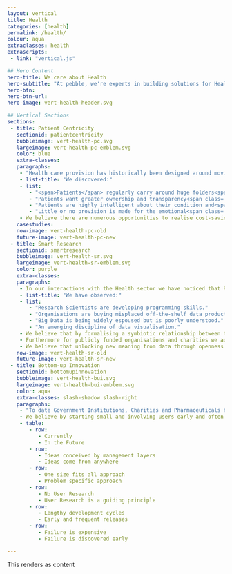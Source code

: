 ```yaml
---
layout: vertical
title: Health
categories: [health]
permalink: /health/
colour: aqua
extraclasses: health
extrascripts:
 - link: "vertical.js"

## Hero Content
hero-title: We care about Health
hero-subtitle: "At pebble, we're experts in building solutions for Health. We believe there's an exciting digital transformation on the horizon, being driven by three main themes:"
hero-btn:
hero-btn-url:
hero-image: vert-health-header.svg

## Vertical Sections
sections:
 - title: Patient Centricity
   sectionid: patientcentricity
   bubbleimage: vert-health-pc.svg
   largeimage: vert-health-pc-emblem.svg
   color: blue
   extra-classes:
   paragraphs:
    - "Health care provision has historically been designed around moving patients through a system as efficiently as possible.<br /><br />In our primary research with cancer patients we discovered that this top-down approach is not working efficiently for the very people it is meant to serve."
    - list-title: "We discovered:"
    - list:
       - "<span>Patients</span> regularly carry around huge folders<span class='line-break'></span>of notes to manage a complex process."
       - "Patients want greater ownership and transparency<span class='line-break'></span>over their condition."
       - "Patients are highly intelligent about their condition and<span class='line-break'></span>want raw data over dumbed down summaries."
       - "Little or no provision is made for the emotional<span class='line-break'></span>side for life-changing conditions like cancer."
    - We believe there are numerous opportunities to realise cost-savings, improve patient experience and life expectancies by considering health care as a network around individuals rather than asking a patient to pass through unconnected silos.
   casestudies:
   now-image: vert-health-pc-old
   future-image: vert-health-pc-new
 - title: Smart Research
   sectionid: smartresearch
   bubbleimage: vert-health-sr.svg
   largeimage: vert-health-sr-emblem.svg
   color: purple
   extra-classes:
   paragraphs:
    - In our interactions with the Health sector we have noticed that Research Scientists are increasingly using Computer Science to accelerate processes and discovery and to reduce costs.
    - list-title: "We have observed:"
    - list:
       - "Research Scientists are developing programming skills."
       - "Organisations are buying misplaced off-the-shelf data products."
       - "Big Data is being widely espoused but is poorly understood."
       - "An emerging discipline of data visualisation."
    - We believe that by formalising a symbiotic relationship between the two disciplines of Research Science and Computer Science organisations can realise cost-savings, shorten discovery cycles and deliver a Smart Research capability.
    - Furthermore for publicly funded organisations and charities we advocate an Open Data Policy where research data is made available to third-parties by default.
    - We believe that unlocking new meaning from data through openness and collaboration has the potential to accelerate discovery and understanding.
   now-image: vert-health-sr-old
   future-image: vert-health-sr-new
 - title: Bottom-up Innovation
   sectionid: bottomupinnovation
   bubbleimage: vert-health-bui.svg
   largeimage: vert-health-bui-emblem.svg
   color: aqua
   extra-classes: slash-shadow slash-right
   paragraphs:
    - "To date Government Institutions, Charities and Pharmaceuticals have conceived of digital innovation from a top-down perspective.<br /><br />Simply put large, monolithic organisations struggle to innovate at the speed of the open market. Top-down innovation is also extremely risky, often resulting in high profile failures like the NHS Patient Record system."
    - We believe by starting small and involving users early and often in the process that innovation projects stand a better chance of success. Gradually, we believe large organisations can learn to innovate like the open market.
    - table:
       - row:
          - Currently
          - In the Future
       - row:
          - Ideas conceived by management layers
          - Ideas come from anywhere
       - row:
          - One size fits all approach
          - Problem specific approach
       - row:
          - No User Research
          - User Research is a guiding principle
       - row:
          - Lengthy development cycles
          - Early and frequent releases
       - row:
          - Failure is expensive
          - Failure is discovered early

---
```


This renders as content
